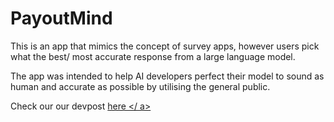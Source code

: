 # PayoutMind

This is an app that mimics the concept of survey apps, however users pick what the best/ most accurate response from a large language model.

The app was intended to help AI developers perfect their model to sound as human and accurate as possible by utilising the general public.

Check our our devpost <a href="https://devpost.com/software/payoutmind"> here </ a>